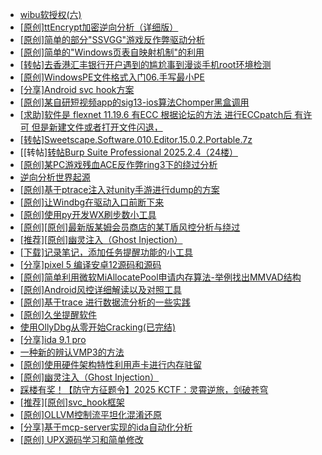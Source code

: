 + [wibu软授权(六)](https://bbs.kanxue.com/thread-276310.htm)
+ [[原创]ttEncrypt加密逆向分析（详细版）](https://bbs.kanxue.com/thread-286273.htm)
+ [[原创]简单的部分"SSVGG"游戏反作弊驱动分析](https://bbs.kanxue.com/thread-286409.htm)
+ [[原创]简单的"Windows页表自映射机制"的利用](https://bbs.kanxue.com/thread-285332.htm)
+ [[转帖]去香港汇丰银行开户遇到的尴尬事到漫谈手机root环境检测](https://bbs.kanxue.com/thread-285754.htm)
+ [[原创]WindowsPE文件格式入门06.手写最小PE](https://bbs.kanxue.com/thread-286417.htm)
+ [[分享]Android svc hook方案](https://bbs.kanxue.com/thread-286308.htm)
+ [[原创]某自研短视频app的sig13-ios算法Chomper黑盒调用](https://bbs.kanxue.com/thread-285666.htm)
+ [[求助]软件是 flexnet 11.19.6 有ECC 根据论坛的方法 进行ECCpatch后 有许可 但是新建文件或者打开文件闪退，](https://bbs.kanxue.com/thread-284416.htm)
+ [[转帖]Sweetscape.Software.010.Editor.15.0.2.Portable.7z](https://bbs.kanxue.com/thread-286309.htm)
+ [[转帖][转帖Burp Suite Professional 2025.2.4（24楼）](https://bbs.kanxue.com/thread-280744.htm)
+ [[原创]某PC游戏残血ACE反作弊ring3下的绕过分析](https://bbs.kanxue.com/thread-284667.htm)
+ [逆向分析世界起源](https://bbs.kanxue.com/thread-286420.htm)
+ [[原创]基于ptrace注入对unity手游进行dump的方案](https://bbs.kanxue.com/thread-286222.htm)
+ [[原创]让Windbg在驱动入口前断下来](https://bbs.kanxue.com/thread-228575.htm)
+ [[原创]使用py开发WX刷步数小工具](https://bbs.kanxue.com/thread-284858.htm)
+ [[原创][原创]最新版某姆会员商店的某T盾风控分析与绕过](https://bbs.kanxue.com/thread-286243.htm)
+ [[推荐][原创]幽灵注入（Ghost Injection）](https://bbs.kanxue.com/thread-286307.htm)
+ [[下载]记录笔记，添加任务提醒功能的小工具](https://bbs.kanxue.com/thread-286357.htm)
+ [[分享]pixel 5 编译安卓12源码和源码](https://bbs.kanxue.com/thread-286388.htm)
+ [[原创]简单利用微软MiAllocatePool申请内存算法-举例找出MMVAD结构](https://bbs.kanxue.com/thread-286414.htm)
+ [[原创]Android风控详细解读以及对照工具](https://bbs.kanxue.com/thread-286120.htm)
+ [[原创]基于trace 进行数据流分析的一些实践](https://bbs.kanxue.com/thread-285243.htm)
+ [[原创]久坐提醒软件](https://bbs.kanxue.com/thread-286234.htm)
+ [使用OllyDbg从零开始Cracking(已完结)](https://bbs.kanxue.com/thread-184679.htm)
+ [[分享]ida 9.1 pro](https://bbs.kanxue.com/thread-285999.htm)
+ [一种新的辨认VMP3的方法](https://bbs.kanxue.com/thread-279903.htm)
+ [[原创]使用硬件架构特性利用声卡进行内存驻留](https://bbs.kanxue.com/thread-286422.htm)
+ [[原创]幽灵注入（Ghost Injection）](https://bbs.kanxue.com/thread-286307.htm)
+ [踩楼有奖！【防守方征题令】2025 KCTF：灵霄逆旅，剑破苍穹](https://bbs.kanxue.com/thread-286311.htm)
+ [[推荐][原创]svc_hook框架](https://bbs.kanxue.com/thread-284713.htm)
+ [[原创]OLLVM控制流平坦化混淆还原](https://bbs.kanxue.com/thread-286151.htm)
+ [[分享]基于mcp-server实现的ida自动化分析](https://bbs.kanxue.com/thread-286425.htm)
+ [[原创] UPX源码学习和简单修改](https://bbs.kanxue.com/thread-275753.htm)
